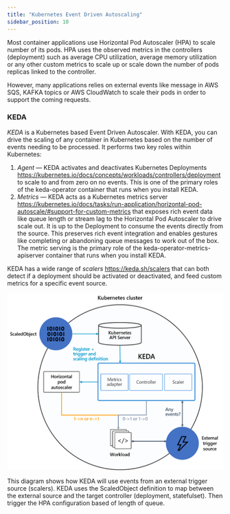 ```yaml
---
title: "Kubernetes Event Driven Autoscaling"
sidebar_position: 10
---
```


Most container applications use Horizontal Pod Autoscaler (HPA) to scale number of its pods. HPA uses the observed metrics in the controllers (deployment) such as average CPU utilization, average memory utilization or any other custom metrics to scale up or scale down the number of pods replicas linked to the controller.

However, many applications relies on external events like message in AWS SQS, KAFKA topics or AWS CloudWatch to scale their pods in order to support the coming requests.

### KEDA

*KEDA* is a Kubernetes based Event Driven Autoscaler. With KEDA, you can drive the scaling of any container in Kubernetes based on the number of events needing to be processed.
It performs two key roles within Kubernetes:

1. *Agent* — KEDA activates and deactivates Kubernetes Deployments <https://kubernetes.io/docs/concepts/workloads/controllers/deployment> to scale to and from zero on no events. This is one of the primary roles of the keda-operator container that runs when you install KEDA.
2. *Metrics* — KEDA acts as a Kubernetes metrics server <https://kubernetes.io/docs/tasks/run-application/horizontal-pod-autoscale/#support-for-custom-metrics> that exposes rich event data like queue length or stream lag to the Horizontal Pod Autoscaler to drive scale out. It is up to the Deployment to consume the events directly from the source. This preserves rich event integration and enables gestures like completing or abandoning queue messages to work out of the box. The metric serving is the primary role of the keda-operator-metrics-apiserver container that runs when you install KEDA.

KEDA has a wide range of *scalers* <https://keda.sh/scalers> that can both detect if a deployment should be activated or deactivated, and feed custom metrics for a specific event source.

![keda](keda.png)

This diagram shows how KEDA will use events from an external trigger source (scalers). KEDA uses the ScaledObject definition to map between the external source and the target controller (deployment, statefulset). Then trigger the HPA configuration based of length of queue.

